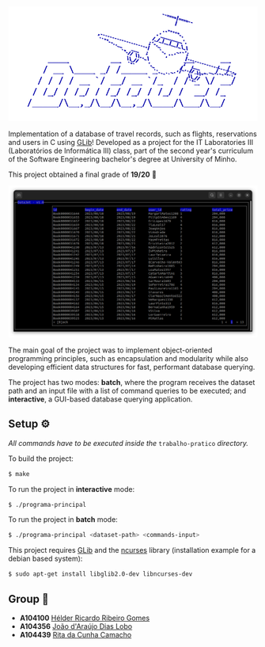 ![DataJet](.github/assets/datajet.png)

Implementation of a database of travel records, such as flights, reservations and users in C using [GLib](https://docs.gtk.org/glib/)! Developed as a project for the IT Laboratories III (Laboratórios de Informática III) class, part of the second year's curriculum of the Software Engineering bachelor's degree at University of Minho.

This project obtained a final grade of **19/20** 💎

![screenshot](.github/assets/screenshot.png)

The main goal of the project was to implement object-oriented programming principles, such as encapsulation and modularity while also developing efficient data structures for fast, performant database querying. 

The project has two modes: **batch**, where the program receives the dataset path and an input file with a list of command queries to be executed; and **interactive**, a GUI-based database querying application.

## Setup  ⚙️

*All commands have to be executed inside the* `trabalho-pratico` *directory.*

To build the project:
```bash
$ make
```
To run the project in **interactive** mode:
```bash
$ ./programa-principal
```

To run the project in **batch** mode:
```bash
$ ./programa-principal <dataset-path> <commands-input>
```

This project requires [GLib](https://docs.gtk.org/glib/) and the [ncurses](https://invisible-island.net/ncurses/) library (installation example for a debian based system):

```bash
$ sudo apt-get install libglib2.0-dev libncurses-dev
```

## Group 👥

- **A104100** [Hélder Ricardo Ribeiro Gomes](https://github.com/helderrrg)
- **A104356** [João d'Araújo Dias Lobo](https://github.com/joaodiaslobo)
- **A104439** [Rita da Cunha Camacho](https://github.com/ritacamacho)
